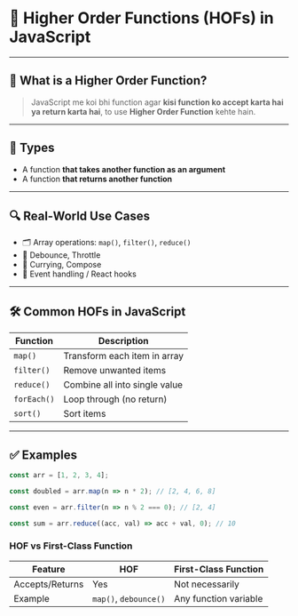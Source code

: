  # 🔁 Higher Order Functions (HOFs) in JavaScript

---

## 🔰 What is a Higher Order Function?

> JavaScript me koi bhi function agar **kisi function ko accept karta hai ya return karta hai**, to use **Higher Order Function** kehte hain.

---

## 🧠 Types

- A function **that takes another function as an argument**
- A function **that returns another function**

---

## 🔍 Real-World Use Cases

- 🗂️ Array operations: `map()`, `filter()`, `reduce()`
- 🔁 Debounce, Throttle
- 🔗 Currying, Compose
- 🚀 Event handling / React hooks

---

## 🛠️ Common HOFs in JavaScript

| Function | Description |
|----------|-------------|
| `map()`  | Transform each item in array |
| `filter()` | Remove unwanted items |
| `reduce()` | Combine all into single value |
| `forEach()` | Loop through (no return) |
| `sort()` | Sort items |

---

## ✅ Examples

```js
const arr = [1, 2, 3, 4];

const doubled = arr.map(n => n * 2); // [2, 4, 6, 8]

const even = arr.filter(n => n % 2 === 0); // [2, 4]

const sum = arr.reduce((acc, val) => acc + val, 0); // 10
```

### HOF vs First-Class Function
| Feature         | HOF                   | First-Class Function  |
| --------------- | --------------------- | --------------------- |
| Accepts/Returns | Yes                   | Not necessarily       |
| Example         | `map()`, `debounce()` | Any function variable |

